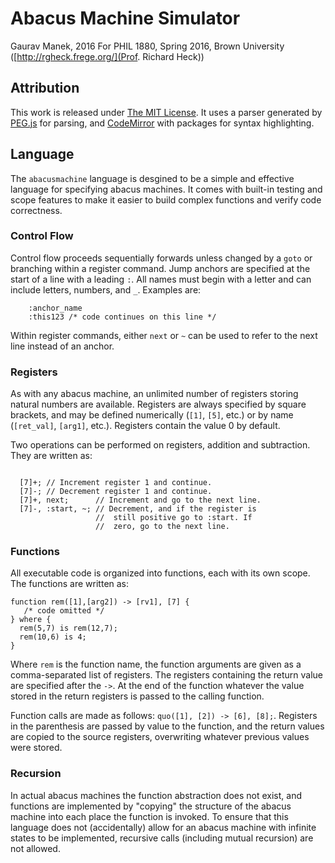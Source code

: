 # Abacus Machine Simulator
Gaurav Manek, 2016
For PHIL 1880, Spring 2016, Brown University ([http://rgheck.frege.org/](Prof. Richard Heck))

## Attribution
This work is released under [The MIT License](./LICENSE). It uses a parser generated by [PEG.js](http://pegjs.org/) for parsing, and [CodeMirror](http://codemirror.net/) with packages for syntax highlighting.

## Language
The `abacusmachine` language is desgined to be a simple and effective language for specifying abacus machines. It comes with built-in testing and scope features to make it easier to build complex functions and verify code correctness.

### Control Flow

Control flow proceeds sequentially forwards unless changed by a `goto` or branching within a register command. Jump anchors are specified at the start of a line with a leading `:`. All names must begin with a letter and can include letters, numbers, and `_`. Examples are:
```
	:anchor_name
	:this123 /* code continues on this line */
```

Within register commands, either `next` or `~` can be used to refer to the next line instead of an anchor.


### Registers

As with any abacus machine, an unlimited number of registers storing natural numbers are available. Registers are always specified by square brackets, and may be defined numerically (`[1]`, `[5]`, etc.) or by name (`[ret_val]`, `[arg1]`, etc.). Registers contain the value 0 by default.

Two operations can be performed on registers, addition and subtraction. They are written as:
```
  
  [7]+; // Increment register 1 and continue.
  [7]-; // Decrement register 1 and continue.
  [7]+, next;      // Increment and go to the next line.
  [7]-, :start, ~; // Decrement, and if the register is
                   //  still positive go to :start. If
                   //  zero, go to the next line.
```


### Functions

All executable code is organized into functions, each with its own scope. The functions are written as:
```
function rem([1],[arg2]) -> [rv1], [7] {
   /* code omitted */
} where {
  rem(5,7) is rem(12,7);
  rem(10,6) is 4;
}
```

Where `rem` is the function name, the function arguments are given as a comma-separated list of registers. The registers containing the return value are specified after the `->`. At the end of the function whatever the value stored in the return registers is passed to the calling function.

Function calls are made as follows: `quo([1], [2]) -> [6], [8];`. Registers in the parenthesis are passed by value to the function, and the return values are copied to the source registers, overwriting whatever previous values were stored.

### Recursion

In actual abacus machines the function abstraction does not exist, and functions are implemented by "copying" the structure of the abacus machine into each place the function is invoked. To ensure that this language does not (accidentally) allow for an abacus machine with infinite states to be implemented, recursive calls (including mutual recursion) are not allowed.
